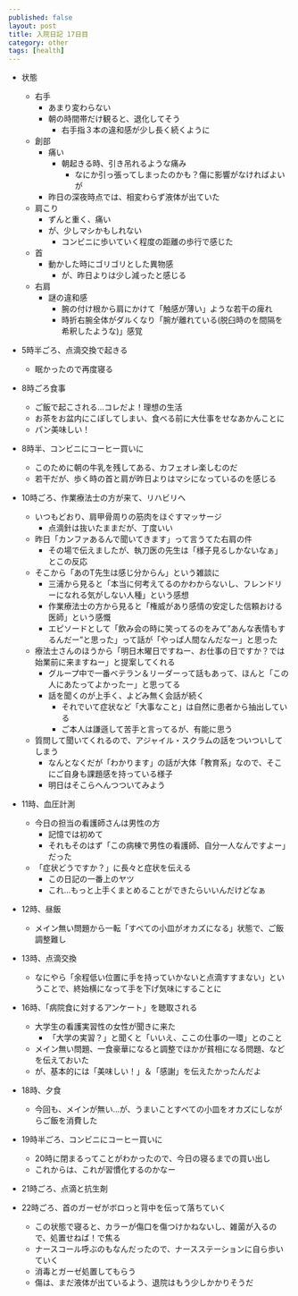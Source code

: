 ```yaml
---
published: false
layout: post
title: 入院日記 17日目
category: other
tags: [health]
---
```


- 状態
  - 右手
    - あまり変わらない
    - 朝の時間帯だけ観ると、退化してそう
      - 右手指３本の違和感が少し長く続くように
  - 創部
    - 痛い
      - 朝起きる時、引き吊れるような痛み
        - なにか引っ張ってしまったのかも？傷に影響がなければよいが
    - 昨日の深夜時点では、相変わらず液体が出ていた
  - 肩こり
    - ずんと重く、痛い
    - が、少しマシかもしれない
      - コンビニに歩いていく程度の距離の歩行で感じた
  - 首
    - 動かした時にゴリゴリとした異物感
      - が、昨日よりは少し減ったと感じる
  - 右肩
    - 謎の違和感
      - 腕の付け根から肩にかけて「触感が薄い」ような若干の痺れ
      - 時折右腕全体がダルくなり「腕が離れている(脱臼時のを間隔を希釈したような)」感覚
- 5時半ごろ、点滴交換で起きる
  - 眠かったので再度寝る
- 8時ごろ食事
  - ご飯で起こされる…コレだよ！理想の生活
  - お茶をお盆内にこぼしてしまい、食べる前に大仕事をせなあかんことに
  - パン美味しい！
- 8時半、コンビニにコーヒー買いに
  - このために朝の牛乳を残してある、カフェオレ楽しむのだ
  - 若干だが、歩く時の首と肩が昨日よりはマシになっているのを感じる



- 10時ごろ、作業療法士の方が来て、リハビリへ
  - いつもどおり、肩甲骨周りの筋肉をほぐすマッサージ
    - 点滴針は抜いたままだが、丁度いい
  - 昨日「カンファあるんで聞いてきます」って言うてた右肩の件
    - その場で伝えましたが、執刀医の先生は「様子見るしかないなぁ」とこの反応
  - そこから「あのT先生は感じ分からん」という雑談に
    - 三浦から見ると「本当に何考えてるのかわからないし、フレンドリーになれる気がしない人種」という感想
    - 作業療法士の方から見ると「権威があり感情の安定した信頼おける医師」という感慨
    - エピソードとして「飲み会の時に笑ってるのをみて”あんな表情もするんだー”と思った」って話が「やっぱ人間なんだなー」と思った
  - 療法士さんのほうから「明日木曜日ですねー、お仕事の日ですか？では始業前に来ますねー」と提案してくれる
    - グループ中で一番ベテラン＆リーダーって話もあって、ほんと「この人にあたってよかったー」と思ってる
    - 話を聞くのが上手く、よどみ無く会話が続く
      - それでいて症状など「大事なこと」は自然に患者から抽出している
      - ご本人は謙遜して苦手と言ってるが、有能に思う
  - 質問して聞いてくれるので、アジャイル・スクラムの話をついついしてしまう
    - なんとなくだが「わかります」の話が大体「教育系」なので、そこにご自身も課題感を持っている様子
    - 明日はそこらへんつついてみよう
- 11時、血圧計測
  - 今日の担当の看護師さんは男性の方
    - 記憶では初めて
    - それもそのはず「この病棟で男性の看護師、自分一人なんですよー」だった
  - 「症状どうですか？」に長々と症状を伝える
    - この日記の一番上のヤツ
    - これ…もっと上手くまとめることができたらいいんだけどなぁ
- 12時、昼飯
  - メイン無い問題から一転「すべての小皿がオカズになる」状態で、ご飯調整難し
- 13時、点滴交換
  - なにやら「余程低い位置に手を持っていかないと点滴すすまない」ということで、終始横になって手を下げ気味にすることに
- 16時、「病院食に対するアンケート」を聴取される
  - 大学生の看護実習性の女性が聞きに来た
    - 「大学の実習？」と聞くと「いいえ、ここの仕事の一環」とのこと
  - メイン無い問題、一食豪華になると調整でほかが貧相になる問題、などを伝えておいた
  - が、基本的には「美味しい！」＆「感謝」を伝えたかったんだよ
- 18時、夕食
  - 今回も、メインが無い…が、うまいことすべての小皿をオカズにしながらご飯を消費した
- 19時半ごろ、コンビニにコーヒー買いに
  - 20時に閉まるってことがわかったので、今日の寝るまでの買い出し
  - これからは、これが習慣化するのかなー
- 21時ごろ、点滴と抗生剤
- 22時ごろ、首のガーゼがボロっと背中を伝って落ちていく
  - この状態で寝ると、カラーが傷口を傷つけかねないし、雑菌が入るので、処置せねば！で焦る
  - ナースコール呼ぶのもなんだったので、ナースステーションに自ら歩いていく
  - 消毒とガーゼ処置してもらう
  - 傷は、まだ液体が出ているよう、退院はもう少しかかりそうだ
